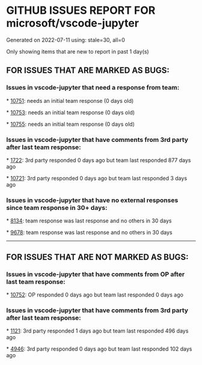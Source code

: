 
# GITHUB ISSUES REPORT FOR microsoft/vscode-jupyter


Generated on 2022-07-11 using: stale=30, all=0


Only showing items that are new to report in past 1 day(s)


## FOR ISSUES THAT ARE MARKED AS BUGS:


### Issues in vscode-jupyter that need a response from team:


\* [10751](https://github.com/microsoft/vscode-jupyter/issues/10751 "Suggestions are doubled if pylanceHandlesNotebooks is true and Interactive is started"): needs an initial team response (0 days old)

\* [10753](https://github.com/microsoft/vscode-jupyter/issues/10753 "Jupyter notebook hangs, cell runs continuously (unable to interrupt daemon, maybe?)"): needs an initial team response (0 days old)

\* [10755](https://github.com/microsoft/vscode-jupyter/issues/10755 "Jupyter environment variables load only once ever per kernel."): needs an initial team response (0 days old)

### Issues in vscode-jupyter that have comments from 3rd party after last team response:


\* [1722](https://github.com/microsoft/vscode-jupyter/issues/1722 "Changes to .env need a restart of vscode to become active in the Interactive Window"): 3rd party responded 0 days ago but team last responded 877 days ago

\* [10721](https://github.com/microsoft/vscode-jupyter/issues/10721 "Jupyter notebook does not connect to kernel"): 3rd party responded 0 days ago but team last responded 3 days ago

### Issues in vscode-jupyter that have no external responses since team response in 30+ days:


\* [8134](https://github.com/microsoft/vscode-jupyter/issues/8134 "Failed to connect jupyterhub."): team response was last response and no others in 30 days

\* [9678](https://github.com/microsoft/vscode-jupyter/issues/9678 "TensorBoard failed to launch due to local and virtual environment problems"): team response was last response and no others in 30 days

---

## FOR ISSUES THAT ARE NOT MARKED AS BUGS:


### Issues in vscode-jupyter that have comments from OP after last team response:


\* [10752](https://github.com/microsoft/vscode-jupyter/issues/10752 "中文没有重启内核"): OP responded 0 days ago but team last responded 0 days ago

### Issues in vscode-jupyter that have comments from 3rd party after last team response:


\* [1121](https://github.com/microsoft/vscode-jupyter/issues/1121 "Add support for parameters and/or tags assignment (papermill) (Add support for cell metadata)"): 3rd party responded 1 days ago but team last responded 496 days ago

\* [4946](https://github.com/microsoft/vscode-jupyter/issues/4946 "[Suggestion] Add for Jupyter Notebook's Python Markdown"): 3rd party responded 0 days ago but team last responded 102 days ago
